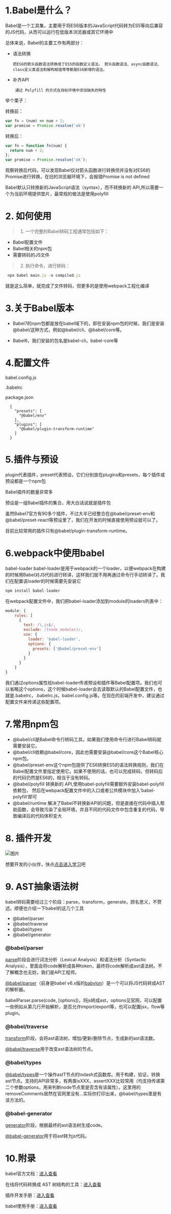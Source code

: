 # 1.Babel是什么？

Babel是一个工具集，主要用于将ES6版本的JavaScript代码转为ES5等向后兼容的JS代码，从而可以运行在低版本浏览器或其它环境中

总体来说，Babel的主要工作有两部分：

* 语法转换
 
  `` 把ES6的箭头函数语法转换成了ES5的函数定义语法。 箭头函数语法、async函数语法、class定义类语法和解构赋值等等都是ES6新增的语法。
  ``

* 补齐API

  `` 
  通过 Polyfill 的方式在目标环境中添加缺失的特性
  ``

举个栗子：

转换前：
```js
var fn = (num) => num + 2;
var promise = Promise.resolve('ok')
```

转换后：
```js
var fn = function fn(num) {
  return num + 2;
};
var promise = Promise.resolve('ok');
```

观察转换后代码，可以发现Babel仅对箭头函数进行转换但并没有对ES6的Promise进行转换，在旧的浏览器环境下，会报错Promise is not defined

Babel默认只转换新的JavaScript语法（syntax），而不转换新的 API,所以需要一个为当前环境提供垫片，最常规的做法是使用polyfill

# 2. 如何使用

> 1. 一个完整的Babel转码工程通常包括如下：

* Babel配置文件
* Babel相关的npm包
* 需要转码的JS文件

> 2. 执行命令，进行转码：

```js
 npx babel main.js -o compiled.js
```

就是这么简单，就完成了文件转码，但更多的是使用webpack工程化编译


# 3.关于Babel版本

* Babel7的npm包都是放在babel域下的，即在安装npm包的时候，我们是安装@babel/这种方式，例如@babel/cli、@babel/core等。

* Babel6，我们安装的包名是babel-cli，babel-core等

# 4.配置文件

babel.config.js

.babelrc

package.json

```plain
  {
    "presets": [
      "@babel/env"
    ],
    "plugins": [
      "@babel/plugin-transform-runtime"
    ]
  }
```
# 5.插件与预设

plugin代表插件，preset代表预设，它们分别放在plugins和presets，每个插件或预设都是一个npm包

Babel插件的数量非常多

预设是一组Babel插件的集合，用大白话说就是插件包

虽然Babel7官方有90多个插件，不过大半已经整合在@babel/preset-env和@babel/preset-react等预设里了，我们在开发的时候直接使用预设就可以了。

目前比较常用的插件只有@babel/plugin-transform-runtime。

# 6.webpack中使用babel

babel-loader
babel-loader是用于webpack的一个loader，以便webpack在构建的时候用Babel对JS代码进行转译，这样我们就不用再通过命令行手动转译了。我们在配置该loader的时候需要先安装它

```js
npm install babel-loader
```

在webpack配置文件中，我们把babel-loader添加到module的loaders列表中：

```js
module: {
    rules: [
      {
        test: /\.js$/,
        exclude: /(node_modules)/,
        use: {
          loader: 'babel-loader',
          options: {
            presets: ['@babel/preset-env']
          }
        }
      }
    ]
}
```

我们通过options属性给babel-loader传递预设和插件等Babel配置项。我们也可以省略这个options，这个时候babel-loader会去读取默认的Babel配置文件，也就是.babelrc，.babelrc.js，babel.config.js等。在现在的前端开发中，建议通过配置文件来传递这些配置项。

# 7.常用npm包

* @babel/cli是Babel命令行转码工具，如果我们使用命令行进行Babel转码就需要安装它。
* @babel/cli依赖@babel/core，因此也需要安装@babel/core这个Babel核心npm包。
* @babel/preset-env这个npm包提供了ES6转换ES5的语法转换规则，我们在Babel配置文件里指定使用它。如果不使用的话，也可以完成转码，但转码后的代码仍然是ES6的，相当于没有转码。
* @babel/polyfill 转换新的 API,使用babel-polyfill需要额外安装babel-polyfill依赖包， 然后在webpack配置文件中的入口或者公共模块中加入’babel-polyfill’即可 
* @babel/runtime  解决了Babel不转换新API的问题，但是直接在代码中插入帮助函数，会导致污染了全局环境，并且不同的代码文件中包含重复的代码，导致编译后的代码体积变大


# 8. 插件开发

![图片](../../asset/webpack/babel.png)

想要开发的小伙伴，快点[点击进入学习](https://www.vanadis.cn/2017/10/22/how-to-write-a-babel-plugin/)吧


# 9. AST抽象语法树

babel转码需要经过三个阶段：parse，transform，generate，顾名思义，不赘述。顺便也介绍一下babel的这几个工具

* @babel/parser
* @babel/traverse
* @babel/types
* @babel/generator

### @babel/parser
[parse](https://github.com/jamiebuilds/babel-handbook/blob/master/translations/en/plugin-handbook.md#parse)阶段会进行词法分析（Lexical Analysis）和语法分析（Syntactic Analysis），里面会将code解析成各种token，最终将code解析成ast语法树。不了解概念也无妨，我们是API工程师。

[@babel/parser](https://babel.docschina.org/docs/en/babel-parser)（前身是babel v6.x版的[babylon](https://github.com/babel/babylon/blob/master/ast/spec.md)）是一个可以将JS代码转成AST的解析器。

babelParser.parse(code, [options])，将js转成ast，options见官网，可以配置一些例如从第几行开始解析，是否允许import/export等，也可以配置jsx，flow等plugin。

### @babel/traverse

[transform](https://github.com/jamiebuilds/babel-handbook/blob/master/translations/en/plugin-handbook.md#transform)阶段，会将ast语法树，增加/更新/删除节点，生成新的ast语法数。

[@babel/traverse](https://babel.docschina.org/docs/en/babel-traverse)用于改变ast语法树的节点。

### @babel/types

[@babel/types](https://babel.docschina.org/docs/en/babel-types)是一个操作astT节点的lodash式函数库。用于构建，验证，转换ast节点。支持的API非常多，有两类isXXX，assertXXX比较常用（均支持传递第二个参数options，用来判断node节点里是否含有该属性）。这里用的removeComments居然在官网里没有…实际你打印出来，@babel/types里是有该方法的。

### @babel-generator

[generator](https://github.com/jamiebuilds/babel-handbook/blob/master/translations/en/plugin-handbook.md#generate)阶段，根据最终的ast语法树生成code。

[@babel-generator](https://babel.docschina.org/docs/en/babel-generator)用于将ast转为js代码。

# 10.附录

babel官方文档：[进入查看](https://babel.docschina.org/)

在线将代码转换成 AST 树结构的工具：[进入查看](https://astexplorer.net/)

插件开发手册：[进入查看](https://github.com/jamiebuilds/babel-handbook/blob/master/translations/zh-Hans/plugin-handbook.md)

babel使用手册：[进入查看](https://github.com/jamiebuilds/babel-handbook/blob/master/translations/zh-Hans/user-handbook.md)




